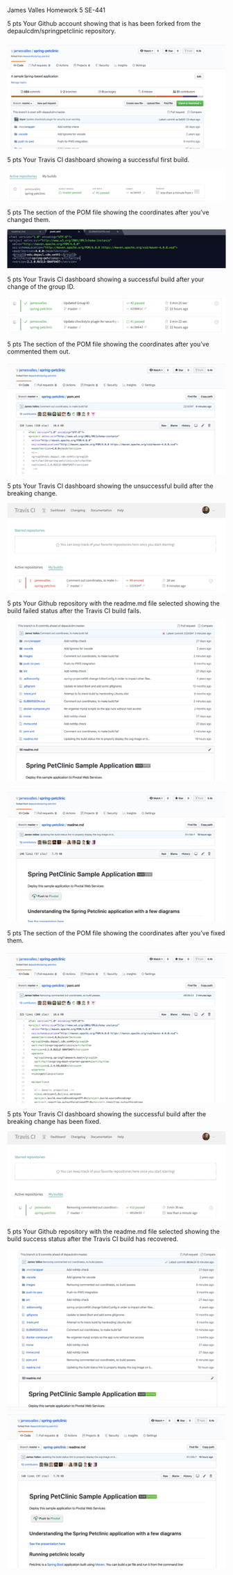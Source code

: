 
James Valles 
Homework 5
SE-441


5 pts Your Github account showing that is has been forked from the depaulcdm/springpetclinic
repository.

![Screen Capture #7](images/1.png)


5 pts Your Travis CI dashboard showing a successful first build.

![Screen Capture #7](images/2.png)


5 pts The section of the POM file showing the coordinates after you’ve changed them.

![Screen Capture #7](images/3.png)


5 pts Your Travis CI dashboard showing a successful build after your change of the group
ID.

![Screen Capture #7](images/4.png)



5 pts The section of the POM file showing the coordinates after you’ve commented them
out.

![Screen Capture #7](images/5.png)


5 pts Your Travis CI dashboard showing the unsuccessful build after the breaking change.

![Screen Capture #7](images/6.png)


5 pts Your Github repository with the readme.md file selected showing the build failed
status after the Travis CI build fails.

![Screen Capture #7](images/7.png)

![Screen Capture #7](images/7b.png)


5 pts The section of the POM file showing the coordinates after you’ve fixed them.

![Screen Capture #7](images/8.png)


5 pts Your Travis CI dashboard showing the successful build after the breaking change has
been fixed.

![Screen Capture #7](images/9.png)


5 pts Your Github repository with the readme.md file selected showing the build success
status after the Travis CI build has recovered.

![Screen Capture #7](images/10.png)
![Screen Capture #7](images/10b.png)